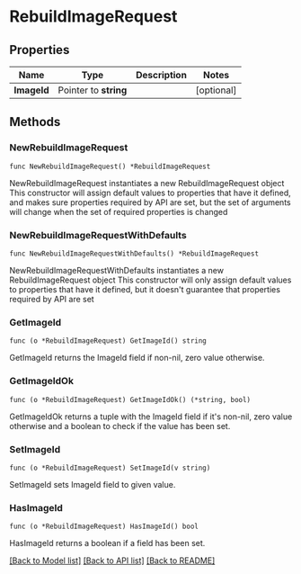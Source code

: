 # RebuildImageRequest

## Properties

Name | Type | Description | Notes
------------ | ------------- | ------------- | -------------
**ImageId** | Pointer to **string** |  | [optional] 

## Methods

### NewRebuildImageRequest

`func NewRebuildImageRequest() *RebuildImageRequest`

NewRebuildImageRequest instantiates a new RebuildImageRequest object
This constructor will assign default values to properties that have it defined,
and makes sure properties required by API are set, but the set of arguments
will change when the set of required properties is changed

### NewRebuildImageRequestWithDefaults

`func NewRebuildImageRequestWithDefaults() *RebuildImageRequest`

NewRebuildImageRequestWithDefaults instantiates a new RebuildImageRequest object
This constructor will only assign default values to properties that have it defined,
but it doesn't guarantee that properties required by API are set

### GetImageId

`func (o *RebuildImageRequest) GetImageId() string`

GetImageId returns the ImageId field if non-nil, zero value otherwise.

### GetImageIdOk

`func (o *RebuildImageRequest) GetImageIdOk() (*string, bool)`

GetImageIdOk returns a tuple with the ImageId field if it's non-nil, zero value otherwise
and a boolean to check if the value has been set.

### SetImageId

`func (o *RebuildImageRequest) SetImageId(v string)`

SetImageId sets ImageId field to given value.

### HasImageId

`func (o *RebuildImageRequest) HasImageId() bool`

HasImageId returns a boolean if a field has been set.


[[Back to Model list]](../README.md#documentation-for-models) [[Back to API list]](../README.md#documentation-for-api-endpoints) [[Back to README]](../README.md)


